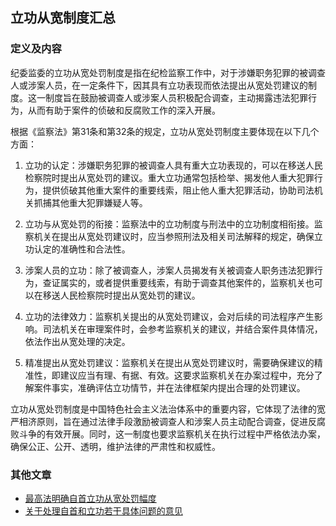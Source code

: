 ## 立功从宽制度汇总

### 定义及内容

纪委监委的立功从宽处罚制度是指在纪检监察工作中，对于涉嫌职务犯罪的被调查人或涉案人员，在一定条件下，因其具有立功表现而依法提出从宽处罚建议的制度。这一制度旨在鼓励被调查人或涉案人员积极配合调查，主动揭露违法犯罪行为，从而有助于案件的侦破和反腐败工作的深入开展。

根据《监察法》第31条和第32条的规定，立功从宽处罚制度主要体现在以下几个方面：

1. 立功的认定：涉嫌职务犯罪的被调查人具有重大立功表现的，可以在移送人民检察院时提出从宽处罚的建议。重大立功通常包括检举、揭发他人重大犯罪行为，提供侦破其他重大案件的重要线索，阻止他人重大犯罪活动，协助司法机关抓捕其他重大犯罪嫌疑人等。

2. 立功与从宽处罚的衔接：监察法中的立功制度与刑法中的立功制度相衔接。监察机关在提出从宽处罚建议时，应当参照刑法及相关司法解释的规定，确保立功认定的准确性和合法性。

3. 涉案人员的立功：除了被调查人，涉案人员揭发有关被调查人职务违法犯罪行为，查证属实的，或者提供重要线索，有助于调查其他案件的，监察机关也可以在移送人民检察院时提出从宽处罚的建议。

4. 立功的法律效力：监察机关提出的从宽处罚建议，会对后续的司法程序产生影响。司法机关在审理案件时，会参考监察机关的建议，并结合案件具体情况，依法作出从宽处理的决定。

5. 精准提出从宽处罚建议：监察机关在提出从宽处罚建议时，需要确保建议的精准性，即建议应当有理、有据、有效。这要求监察机关在办案过程中，充分了解案件事实，准确评估立功情节，并在法律框架内提出合理的处罚建议。

立功从宽处罚制度是中国特色社会主义法治体系中的重要内容，它体现了法律的宽严相济原则，旨在通过法律手段激励被调查人和涉案人员主动配合调查，促进反腐败斗争的有效开展。同时，这一制度也要求监察机关在执行过程中严格依法办案，确保公正、公开、透明，维护法律的严肃性和权威性。

### 其他文章

- [最高法明确自首立功从宽处罚幅度](https://www.66law.cn/topic2010/zslgdrd/63478.shtml)
- [关于处理自首和立功若干具体问题的意见](https://www.lawtime.cn/article/lll890522895616oo29525)